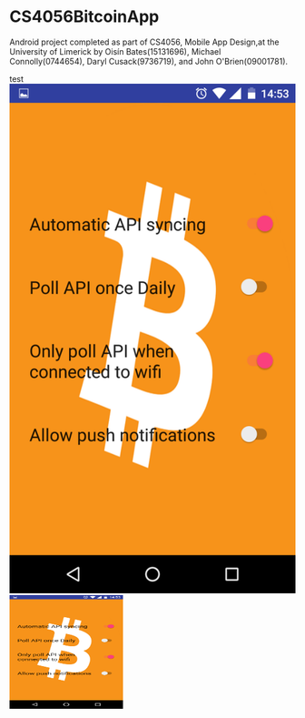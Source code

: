 # CS4056BitcoinApp

Android project completed as part of CS4056, Mobile App Design,at the University of Limerick by Oisín Bates(15131696), Michael Connolly(0744654), Daryl Cusack(9736719), and John O'Brien(09001781).


test
![testing](https://github.com/oisinBates/CS4056BitcoinApp/blob/master/screenshots/dummySettingsScreen.png)
<img src="https://github.com/oisinBates/CS4056BitcoinApp/blob/master/screenshots/dummySettingsScreen.png" width="200px" height="200px" />

